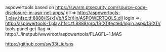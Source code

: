 aspowertools based on https://swarm.ptsecurity.com/source-code-disclosure-in-asp-net-apps/
dll => http://aspowertools-1.play.hfsc.tf:8888/(S(x))/b/(S(x))in/ASPOWERTOOLS.dll
login => http://aspowertools-1.play.hfsc.tf:8888/pro/(S(X))tected/login.aspx/(S(X))/
tools panel get flag => http://../inetpub/wwwroot/aspowertools/FLAGFL~1.MAS


https://github.com/sw33tLie/sns